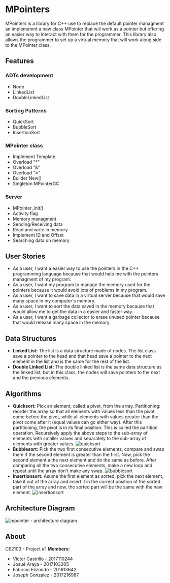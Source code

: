 # MPointers
MPointers is a library for C++ use to replace the default pointer managment an implememnt a new class MPointer that will work as a pointer but offering an easier way to interact with them for the programmer. This library also allows the programmer to set up a virtual memory that will work along side to the MPointer class.
## Features
### ADTs development
* Node<t>
* LinkedList<t>
* DoubleLinkedList<t>
### Sorting Patterns
* QuickSort
* BubbleSort
* InsertionSort
### MPointer class
* Implement Template<t>
* Overload "*"
* Overload "&"
* Overload "="
* Builder New()
* Singleton MPointerGC
### Server
* MPointer_init()
* Activity flag
* Memory managment
* Sending/Receiving data
* Read and write in memory
* Implement ID and Offset
* Searching data on memory
## User Stories
* As a user, I want a easier way to use the pointers in the C++ programming language because that would help me with the pointers managment of my program.
* As a user, I want my program to manage the memory used for the pointers because it would avoid lots of problems in my program.
* As a user, I want to save data in a virtual server because that would save many space in my computer's memory.
* As a user, I want to sort the data saved in the memory because that would allow me to get the data in a easier and faster way.
* As a user, I want a garbage collector to erase unused pointer because that would release many space in the memory.
## Data Structures
* **Linked List:**
  The list is a data structure made of nodes. The list class save a pointer to the head and that head save a pointer to the next element in the list and is the same for the rest of the list.
* **Double Linked List:**
  The double linked list is the same data structure as the linked list, but in this class, the nodes will save pointers to the next and the previous elements.
## Algorithms
* **Quicksort:**
  Pick an element, called a pivot, from the array. Partitioning: reorder the array so that all elements with values less than the pivot come before the pivot, while all elements with values greater than the pivot come after it (equal values can go either way). After this partitioning, the pivot is in its final position. This is called the partition operation. Recursively apply the above steps to the sub-array of elements with smaller values and separately to the sub-array of elements with greater values.
  ![quicksort](https://user-images.githubusercontent.com/29305622/45978899-a8dc0e80-c00a-11e8-8e5c-b30aec6c81e9.png)
* **Bubblesort:**
  Pick the two first consecutive elements, compare and swap them if the second element is greater than the first. Now, pick the second element a the next element and do the same as before. After comparing all the two consecutive elements, make a new loop and repeat until the array don't make any swap.
  ![bubblesort](https://user-images.githubusercontent.com/29305622/45978919-b4c7d080-c00a-11e8-83e6-e1ffe98eac7b.png)
* **Insertionsort:**
  Asume the first element as sorted, pick the next element, take it out of the array and insert it in the correct position of the sorted part of the array and now, the sorted part will be the same with the new element.
  ![insertionsort](https://user-images.githubusercontent.com/29305622/45978930-bf826580-c00a-11e8-924f-9f6c4e90b819.png)
## Architecture Diagram
  ![mpointer - architecture diagram](https://user-images.githubusercontent.com/29305622/45978754-51d63980-c00a-11e8-86a2-a6195cd2582f.png)
## About
CE2103 - Project #1
**Members:**
* Víctor Castrillo - 2017110244
* Josué Araya - 2017103205
* Fabricio Elizondo - 201613642
* Joseph Gonzalez - 2017216987
